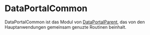 # DataPortalCommon

DataPortalCommon ist das Modul von [DataPortalParent](../../../../../Readme.md), das von den Hauptanwendungen gemeinsam genuzte Routinen beinhalt.
